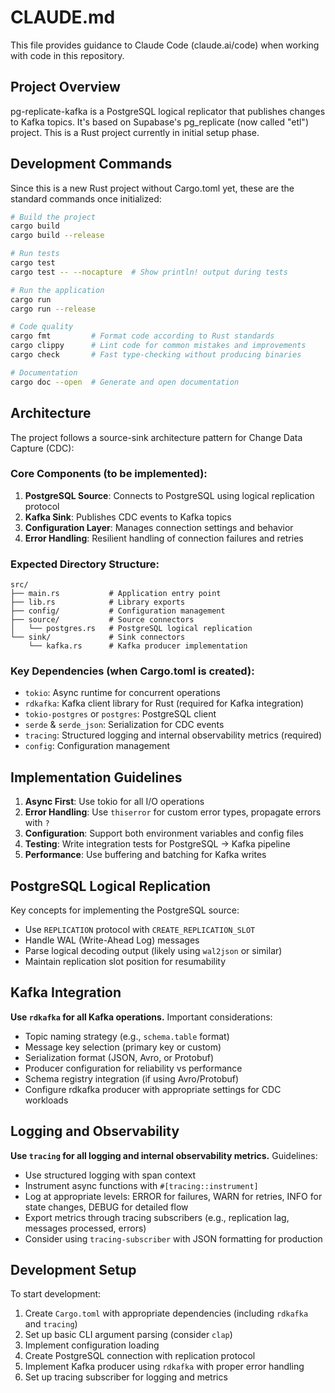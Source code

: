 # CLAUDE.md

This file provides guidance to Claude Code (claude.ai/code) when working with code in this repository.

## Project Overview

pg-replicate-kafka is a PostgreSQL logical replicator that publishes changes to Kafka topics. It's based on Supabase's pg_replicate (now called "etl") project. This is a Rust project currently in initial setup phase.

## Development Commands

Since this is a new Rust project without Cargo.toml yet, these are the standard commands once initialized:

```bash
# Build the project
cargo build
cargo build --release

# Run tests
cargo test
cargo test -- --nocapture  # Show println! output during tests

# Run the application
cargo run
cargo run --release

# Code quality
cargo fmt         # Format code according to Rust standards
cargo clippy      # Lint code for common mistakes and improvements
cargo check       # Fast type-checking without producing binaries

# Documentation
cargo doc --open  # Generate and open documentation
```

## Architecture

The project follows a source-sink architecture pattern for Change Data Capture (CDC):

### Core Components (to be implemented):
1. **PostgreSQL Source**: Connects to PostgreSQL using logical replication protocol
2. **Kafka Sink**: Publishes CDC events to Kafka topics
3. **Configuration Layer**: Manages connection settings and behavior
4. **Error Handling**: Resilient handling of connection failures and retries

### Expected Directory Structure:
```
src/
├── main.rs           # Application entry point
├── lib.rs            # Library exports
├── config/           # Configuration management
├── source/           # Source connectors
│   └── postgres.rs   # PostgreSQL logical replication
└── sink/             # Sink connectors
    └── kafka.rs      # Kafka producer implementation
```

### Key Dependencies (when Cargo.toml is created):
- `tokio`: Async runtime for concurrent operations
- `rdkafka`: Kafka client library for Rust (required for Kafka integration)
- `tokio-postgres` or `postgres`: PostgreSQL client
- `serde` & `serde_json`: Serialization for CDC events
- `tracing`: Structured logging and internal observability metrics (required)
- `config`: Configuration management

## Implementation Guidelines

1. **Async First**: Use tokio for all I/O operations
2. **Error Handling**: Use `thiserror` for custom error types, propagate errors with `?`
3. **Configuration**: Support both environment variables and config files
4. **Testing**: Write integration tests for PostgreSQL → Kafka pipeline
5. **Performance**: Use buffering and batching for Kafka writes

## PostgreSQL Logical Replication

Key concepts for implementing the PostgreSQL source:
- Use `REPLICATION` protocol with `CREATE_REPLICATION_SLOT`
- Handle WAL (Write-Ahead Log) messages
- Parse logical decoding output (likely using `wal2json` or similar)
- Maintain replication slot position for resumability

## Kafka Integration

**Use `rdkafka` for all Kafka operations.** Important considerations:
- Topic naming strategy (e.g., `schema.table` format)
- Message key selection (primary key or custom)
- Serialization format (JSON, Avro, or Protobuf)
- Producer configuration for reliability vs performance
- Schema registry integration (if using Avro/Protobuf)
- Configure rdkafka producer with appropriate settings for CDC workloads

## Logging and Observability

**Use `tracing` for all logging and internal observability metrics.** Guidelines:
- Use structured logging with span context
- Instrument async functions with `#[tracing::instrument]`
- Log at appropriate levels: ERROR for failures, WARN for retries, INFO for state changes, DEBUG for detailed flow
- Export metrics through tracing subscribers (e.g., replication lag, messages processed, errors)
- Consider using `tracing-subscriber` with JSON formatting for production

## Development Setup

To start development:
1. Create `Cargo.toml` with appropriate dependencies (including `rdkafka` and `tracing`)
2. Set up basic CLI argument parsing (consider `clap`)
3. Implement configuration loading
4. Create PostgreSQL connection with replication protocol
5. Implement Kafka producer using `rdkafka` with proper error handling
6. Set up tracing subscriber for logging and metrics